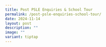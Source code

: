 ```yaml
---
title: Post PSLE Enquiries & School Tour
permalink: /post-psle-enquiries-school-tour/
date: 2024-11-14
layout: post
description: ""
image: ""
variant: tiptap
---
```

